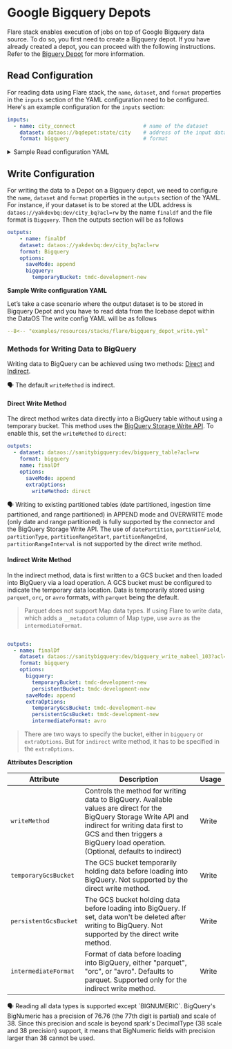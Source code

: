 # Google Bigquery Depots

Flare stack enables execution of jobs on top of Google Bigquery data source. To do so, you first need to create a Bigquery depot. If you have already created a depot, you can proceed with the following instructions. Refer to the [Biguery Depot](/resources/depot/depot_config_templates/google_bigquery/) for more information.

## Read Configuration

For reading data using Flare stack, the `name`, `dataset`, and `format` properties in the `inputs` section of the YAML configuration need to be configured. Here's an example configuration for the `inputs` section:

```yaml
inputs:
  - name: city_connect                      # name of the dataset
    dataset: dataos://bqdepot:state/city    # address of the input dataset
    format: bigquery                        # format
```

<details><summary>Sample Read configuration YAML</summary>

Consider a scenario where the dataset named `city` is stored in a BigQuery Depot at the address `dataos://bqdepot:state/city`, and you need to read this data from the source Bigquery depot, perform some transformation steps, and write it to Icebase, a managed depot within DataOS. The read config YAML will be as follows:

```yaml title="bigquery_depot_read.yml"
--8<-- "examples/resources/stacks/flare/bigquery_depot_read.yml"
```

</details>

## Write Configuration

For writing the data to a Depot on a Bigquery depot, we need to configure the `name`,  `dataset` and `format` properties in the `outputs` section of the YAML. For instance, if your dataset is to be stored at the UDL address is `dataos://yakdevbq:dev/city_bq?acl=rw`  by the name `finaldf` and the file format is `Bigquery`. Then the outputs section will be as follows

```yaml
outputs:
	- name: finalDf
    dataset: dataos://yakdevbq:dev/city_bq?acl=rw
    format: Bigquery
    options:
      saveMode: append
      bigquery:
        temporaryBucket: tmdc-development-new
```

**Sample Write configuration YAML**

Let’s take a case scenario where the output dataset is to be stored in Bigquery Depot and you have to read data from the Icebase depot within the DataOS The write config YAML will be as follows


```yaml title="bigquery_depot_write.yml"
--8<-- "examples/resources/stacks/flare/bigquery_depot_write.yml"
```

### **Methods for Writing Data to BigQuery**

Writing data to BigQuery can be achieved using two methods: [Direct](#direct-write-method) and [Indirect](#indirect-write-method).

<aside class="callout">
🗣 The default <code>writeMethod</code> is indirect.

</aside>

#### **Direct Write Method**

The direct method writes data directly into a BigQuery table without using a temporary bucket. This method uses the [BigQuery Storage Write API](https://cloud.google.com/bigquery/docs/write-api). To enable this, set the `writeMethod` to `direct`:

```yaml
outputs:
  - dataset: dataos://sanitybigquery:dev/bigquery_table?acl=rw
    format: bigquery
    name: finalDf
    options:
      saveMode: append
      extraOptions:
        writeMethod: direct
```

<aside class="callout">
🗣 Writing to existing partitioned tables (date partitioned, ingestion time partitioned, and range partitioned) in APPEND mode and OVERWRITE mode (only date and range partitioned) is fully supported by the connector and the BigQuery Storage Write API. The use of <code>datePartition</code>, <code>partitionField</code>, <code>partitionType</code>, <code>partitionRangeStart</code>, <code>partitionRangeEnd</code>, <code>partitionRangeInterval</code> is not supported by the direct write method.

</aside>

#### **Indirect Write Method**

In the indirect method, data is first written to a GCS bucket and then loaded into BigQuery via a load operation. A GCS bucket must be configured to indicate the temporary data location. Data is temporarily stored using `parquet`, `orc`, or `avro` formats, with `parquet` being the default.

> Parquet does not support Map data types. If using Flare to write data, which adds a `__metadata` column of Map type, use `avro` as the `intermediateFormat`.
> 

```yaml

outputs:
  - name: finalDf
    dataset: dataos://sanitybigquery:dev/bigquery_write_nabeel_103?acl=rw
    format: bigquery
    options:
      bigquery:
        temporaryBucket: tmdc-development-new
        persistentBucket: tmdc-development-new
      saveMode: append
      extraOptions:
        temporaryGcsBucket: tmdc-development-new
        persistentGcsBucket: tmdc-development-new
        intermediateFormat: avro
```

> There are two ways to specify the bucket, either in `bigquery` or `extraOptions`. But for `indirect` write method, it has to be specified in the `extraOptions`.
> 

**Attributes Description**

| Attribute | Description | Usage |
| --- | --- | --- |
| `writeMethod` | Controls the method for writing data to BigQuery. Available values are direct for the BigQuery Storage Write API and indirect for writing data first to GCS and then triggers a BigQuery load operation. (Optional, defaults to indirect) | Write |
| `temporaryGcsBucket` | The GCS bucket temporarily holding data before loading into BigQuery. Not supported by the direct write method. | Write |
| `persistentGcsBucket` | The GCS bucket holding data before loading into BigQuery. If set, data won't be deleted after writing to BigQuery. Not supported by the direct write method. | Write |
| `intermediateFormat` | Format of data before loading into BigQuery, either "parquet", "orc", or "avro". Defaults to parquet. Supported only for the indirect write method. | Write |

<aside class="callout">
🗣 Reading all data types is supported except `BIGNUMERIC`. BigQuery's BigNumeric has a precision of 76.76 (the 77th digit is partial) and scale of 38. Since this precision and scale is beyond spark's DecimalType (38 scale and 38 precision) support, it means that BigNumeric fields with precision larger than 38 cannot be used.

</aside>